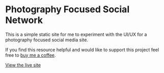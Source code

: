 # Photography Focused Social Network

This is a simple static site for me to experiment with the UI/UX for a photography focused social media site.

If you find this resource helpful and would like to support this project feel free to [buy me a coffee](https://paypal.me/chrisephoto).

[View the live site](https://chrisephoto.github.io/photo-social/)

